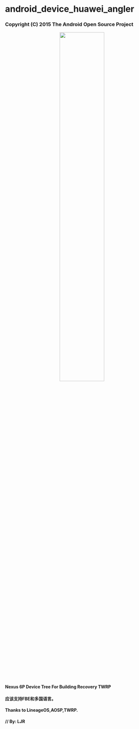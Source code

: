 # android_device_huawei_angler

### Copyright (C) 2015 The Android Open Source Project

<center><img src="https://images10.newegg.com/ProductImage/75-606-065-03.jpg" height="54%" width="54%;"/></center>

#### Nexus 6P Device Tree For Building Recovery TWRP
#### 应该支持FBE和多国语言。
#### Thanks to LineageOS,AOSP,TWRP.

#### // By: LJR
